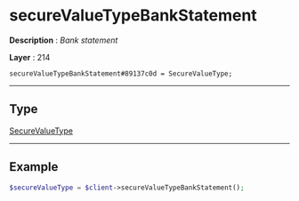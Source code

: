 # secureValueTypeBankStatement

**Description** : *Bank statement*

**Layer** : 214

```tl
secureValueTypeBankStatement#89137c0d = SecureValueType;
```

---

## Type

[SecureValueType](type/SecureValueType)

---

## Example

```php
$secureValueType = $client->secureValueTypeBankStatement();
```